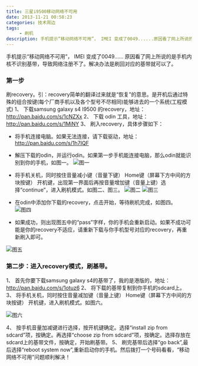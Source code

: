 ```yaml
---
title: 三星i9500移动网络不可用
date: 2013-11-21 00:58:23
categories: 技术周边
tags:
     - 刷机
description: 手机提示“移动网络不可用”， IMEI 变成了0049......原因看了网上所说的是手机内核不识别基带，导致网络注册不了。解决办法是刷回对应的基带就可以了
---
```


手机提示“移动网络不可用”， IMEI 变成了0049...... 原因看了网上所说的是手机内核不识别基带，导致网络注册不了。解决办法是刷回对应的基带就可以了。

### 第一步
刷recovery。引：recovery简单的翻译过来就是“恢复”的意思。是开机后通过特殊的组合按键(每个厂商手机以及各个型号不尽相同)能够进去的一个系统(工程模式)
1、 下载samsung galaxy s4 I9500 的recovery，地址：http://pan.baidu.com/s/1cNZXx
2、 下载 odin 工具，地址：http://pan.baidu.com/s/1MiNY
3、 刷入recovery，具体步骤如下：
- 将手机连接电脑。如果无法连接，请下载驱动，地址：http://pan.baidu.com/s/1h7IQF

- 解压下载的odin，并运行odin。如果第一步手机能连接电脑，那么odin就能识别到你的手机，如图一。
![图一](01.jpg)

- 将手机关机，同时按住音量减小键（音量下键） Home键（屏幕下方中间的方块按键） 开机键，出现第一界面后再按音量增加键（音量上键）选择“continue”，进入刷机模式。如图二、图三。
![图二](02.jpg)
![图三](03.jpg)

- 在odin中添加你下载的recovery，点击开始，等待刷机完成，如图四。
![图四](04.jpg)

- 如果成功，则出现图五中的“pass”字样，你的手机会重新启动。如果不成功可能是你的recovery不适应，请重新下载与你手机型号对应的recovery，再重新刷入即可。

![图五](05.jpg)

### 第二步：进入recovery模式，刷基带。
1、 首先你要下载samsung galaxy s4的基带了，我的是港版的，地址：http://pan.baidu.com/s/1otuz6
2、 将下载的基带复制到你手机的sdcard上。
3、 将手机关机，同时按住音量减加键（音量上键） Home键（屏幕下方中间的方块按键） 开机键，进入刷机模式。如图六。

![图六](06.jpg)

4、 按手机音量加减键进行选择，按开机键确定。选择“install zip from sdcard”项，按确定。再选择“choose zip from sdcard”项，按确定。选择存放在sdcard上的基带文件，按确定，开始刷基带。
5、 刷完基带后选择“go back”,最后选择“reboot system now”,重新启动你的手机。然后拨打一个号码看看，“移动网络不可用”问题顺利解决！
